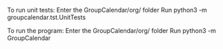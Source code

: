 To run unit tests:
Enter the GroupCalendar/org/ folder
Run python3 -m groupcalendar.tst.UnitTests

To run the program:
Enter the GroupCalendar/org/ folder
Run python3 -m GroupCalendar